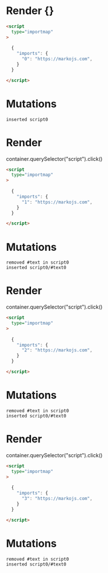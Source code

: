 # Render {}
```html
<script
  type="importmap"
>
  
  {
    "imports": {
      "0": "https://markojs.com",
    }
  }

</script>
```

# Mutations
```
inserted script0
```


# Render 
container.querySelector("script").click()

```html
<script
  type="importmap"
>
  
  {
    "imports": {
      "1": "https://markojs.com",
    }
  }

</script>
```

# Mutations
```
removed #text in script0
inserted script0/#text0
```


# Render 
container.querySelector("script").click()

```html
<script
  type="importmap"
>
  
  {
    "imports": {
      "2": "https://markojs.com",
    }
  }

</script>
```

# Mutations
```
removed #text in script0
inserted script0/#text0
```


# Render 
container.querySelector("script").click()

```html
<script
  type="importmap"
>
  
  {
    "imports": {
      "3": "https://markojs.com",
    }
  }

</script>
```

# Mutations
```
removed #text in script0
inserted script0/#text0
```